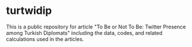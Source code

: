 # turtwidip
This is a public repository for article "To Be or Not To Be: Twitter Presence among Turkish Diplomats" including the data, codes, and related calculations used in the articles. 
